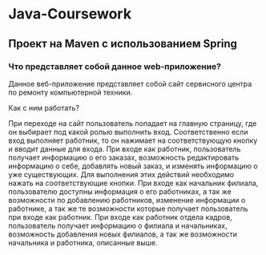 # Java-Coursework
## Проект на Maven с использованием Spring
### Что представляет собой данное web-приложение?

Данное веб-приложение представляет собой сайт сервисного центра по ремонту компьютерной техники.

Как с ним работать?

При переходе на сайт пользователь попадает на главную страницу, где он выбирает под какой ролью выполнить вход. Соответственно если вход выполняет работник, то он нажимает на соответствующую кнопку и вводит данные для входа. 
  При входе как работник, пользователь получает информацию о его заказах, возможность редактировать информацию о себе, добавлять новый заказ, и изменять информацию о уже существующих. Для выполнения этих действий необходимо нажать на соответствующие кнопки.
	При входе как начальник филиала, пользователю доступны информация о его работниках, а так же возможности по добавлению работников, изменение информации о работнике, а так же те возможности которые получает пользователь при входе как работник.
	При входе как работник отдела кадров, пользователь получает информацию о филиала и начальниках, возможность добавления новых филиалов, а так же возможности начальника и работника, описанные выше.
